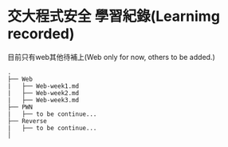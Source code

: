 # 交大程式安全 學習紀錄(Learnimg recorded)

目前只有web其他待補上(Web only for now, others to be added.)

```
.
├── Web
|   ├── Web-week1.md
|   ├── Web-week2.md
|   ├── Web-week3.md
├── PWN
|   ├── to be continue...
├── Reverse
|   ├── to be continue...
│   
```


